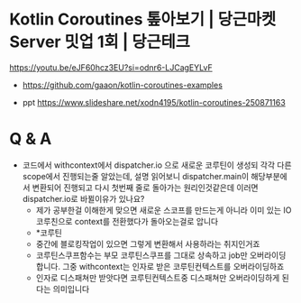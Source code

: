 # Kotlin Coroutines 톺아보기 | 당근마켓 Server 밋업 1회 | 당근테크

https://youtu.be/eJF60hcz3EU?si=odnr6-LJCagEYLvF

- https://github.com/gaaon/kotlin-coroutines-examples

- ppt https://www.slideshare.net/xodn4195/kotlin-coroutines-250871163

# Q & A
- 코드에서 withcontext에서 dispatcher.io 으로 새로운 코루틴이 생성되 각각 다른 scope에서 진행되는줄 알았는데, 설명 읽어보니 dispatcher.main이 해당부분에서 변환되어 진행되고 다시 첫번째 줄로  돌아가는 원리인것같은데 이러면 dispatcher.io로 바뀔이유가 있나요?
  - 제가 공부한걸 이해한게 맞으면 새로운 스코프를 만드는게 아니라 이미 있는 IO 코루친으로 context를 전환했다가 돌아오는걸로 압니다
  - *코루틴
  - 중간에 블로킹작업이 있으면 그렇게 변환해서 사용하라는 취지인거죠
  - 코루틴스쿠프함수는 부모 코루틴스쿠프를 그대로 상속하고 job만 오버라이딩 합니다. 그중 withcontext는 인자로 받은 코루틴컨텍스트를 오버라이딩하죠
  - 인자로 디스패쳐만 받앗다면 코루틴컨텍스트중 디스패쳐만 오버라이딩하게 된다는 의미입니다
